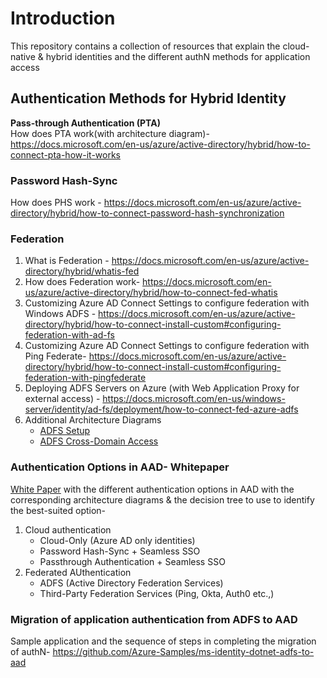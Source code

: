 # Introduction
This repository contains a collection of resources that explain the cloud-native &amp; hybrid identities and the different authN methods for application access

## Authentication Methods for Hybrid Identity
**Pass-through Authentication (PTA)**  
How does PTA work(with architecture diagram)- https://docs.microsoft.com/en-us/azure/active-directory/hybrid/how-to-connect-pta-how-it-works  

### Password Hash-Sync
How does PHS work - https://docs.microsoft.com/en-us/azure/active-directory/hybrid/how-to-connect-password-hash-synchronization

### Federation
1. What is Federation - https://docs.microsoft.com/en-us/azure/active-directory/hybrid/whatis-fed  
2. How does Federation work- https://docs.microsoft.com/en-us/azure/active-directory/hybrid/how-to-connect-fed-whatis  
3. Customizing Azure AD Connect Settings to configure federation with Windows ADFS - https://docs.microsoft.com/en-us/azure/active-directory/hybrid/how-to-connect-install-custom#configuring-federation-with-ad-fs  
4. Customizing Azure AD Connect Settings to configure federation with Ping Federate- https://docs.microsoft.com/en-us/azure/active-directory/hybrid/how-to-connect-install-custom#configuring-federation-with-pingfederate  
5. Deploying ADFS Servers on Azure (with Web Application Proxy for external access) - https://docs.microsoft.com/en-us/windows-server/identity/ad-fs/deployment/how-to-connect-fed-azure-adfs
6. Additional Architecture Diagrams
   - [ADFS Setup](ArchitectureDiagrams/On-PremiseADFSAuthN-Setup.png)
   - [ADFS Cross-Domain Access](ArchitectureDiagrams/On-PremiseADFS-CrossDomainAccess-AuthN.png)

### Authentication Options in AAD- Whitepaper
[White Paper](IdentityAuthenticationOptions-WhitePaper/IdentityAuthenticationOptions.pdf) with the different authentication options in AAD with the corresponding architecture diagrams & the decision tree to use to identify the best-suited option- 
1. Cloud authentication
   - Cloud-Only (Azure AD only identities)
   - Password Hash-Sync + Seamless SSO 
   - Passthrough Authentication + Seamless SSO
2. Federated AUthentication
   - ADFS (Active Directory Federation Services)
   - Third-Party Federation Services (Ping, Okta, Auth0 etc.,)

### Migration of application authentication from ADFS to AAD
Sample application and the sequence of steps in completing the migration of authN- https://github.com/Azure-Samples/ms-identity-dotnet-adfs-to-aad



